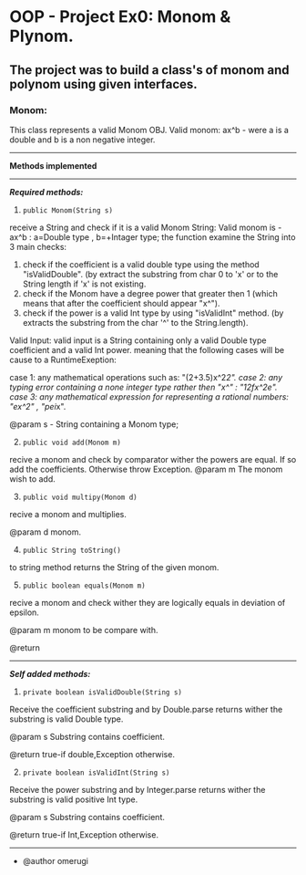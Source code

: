 # OOP - Project Ex0: Monom & Plynom.
## The project was to build a class's of monom and polynom using given interfaces.

### Monom:
This class represents a valid Monom OBJ.
Valid monom: ax^b - were a is a double and b is a non negative integer.

----------------------------------------------------------------------------------------------------------------------																														
**Methods implemented**      

----------------------------------------------------------------------------------------------------------------------

***Required methods:***

1. ``public Monom(String s)``

receive a String and check if it is a valid Monom String: 
Valid monom is - ax^b : a=Double type , b=+Intager type;
the function examine the String into 3 main checks:
1) check if the coefficient is a valid double type using the method "isValidDouble".
		(by extract the substring from char 0 to 'x' or to the String length if 'x' is not existing.
2) check if the Monom have a degree power that greater then 1 
		(which means that after the coefficient should appear "x^").   
3)  check if the power is a valid Int type by using "isValidInt" method.
	  	(by extracts the substring from the char '^' to the String.length).

Valid Input:
valid input is a String containing only a valid Double type coefficient and a valid Int power.
meaning that the following cases will be cause to a RuntimeExeption:

case 1: any mathematical operations such as: "(2+3.5)x^2*2".
case 2: any typing error containing a none integer type rather then "x^" : "12fx^2e".
case 3: any mathematical expression for representing a rational numbers: "ex^2" , "pei*x".

@param s - String containing a Monom type; 

2. ``public void add(Monom m)``

recive a monom and check by comparator wither the powers are equal.
If so add the coefficients. 
Otherwise throw Exception.
@param m The monom wish to add.

3. ``public void multipy(Monom d)``

 recive a monom and multiplies.
 
 @param d monom.
 
 4. ``public String toString()``
 
 to string method returns the String of the given monom.
 
 5. ``public boolean equals(Monom m)``

recive a monom and check wither they are logically equals in deviation of epsilon.

@param m monom to be compare with.

@return 

----------------------------------------------------------------------------------------------------------------------

***Self added methods:***
1. ``private boolean isValidDouble(String s)``

Receive the coefficient substring and by Double.parse returns wither the substring is valid Double type.

@param s Substring contains coefficient.

@return true-if double,Exception otherwise.

2. ``private boolean isValidInt(String s)``

Receive the power substring and by Integer.parse returns wither the substring is valid positive Int type.
 
@param s Substring contains coefficient.

@return true-if Int,Exception otherwise.

 
---------------------------------------------------------------------------------------------------------------------
* @author omerugi


